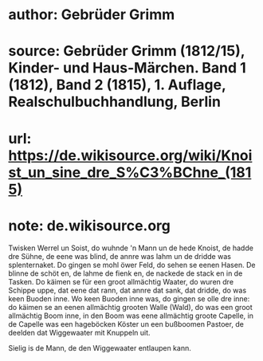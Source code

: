 # author: Gebrüder Grimm
# source: Gebrüder Grimm (1812/15), Kinder- und Haus-Märchen. Band 1 (1812), Band 2 (1815), 1. Auflage, Realschulbuchhandlung, Berlin
# url: https://de.wikisource.org/wiki/Knoist_un_sine_dre_S%C3%BChne_(1815)
# note: de.wikisource.org

Twisken Werrel un Soist, do wuhnde 'n Mann un de hede Knoist, de hadde dre Sühne, de eene was blind, de annre was lahm un de dridde was splenternaket. Do gingen se mohl öwer Feld, do sehen se eenen Hasen. De blinne de schöt en, de lahme de fienk en, de nackede de stack en in de Tasken. Do käimen se für een groot allmächtig Waater, do wuren dre Schippe uppe, dat eene dat rann, dat annre dat sank,  dat dridde, do was keen Buoden inne. Wo keen Buoden inne was, do gingen se olle dre inne: do käimen se an eenen allmächtig grooten Walle (Wald), do was een groot allmächtig Boom inne, in den Boom was eene allmächtig groote Capelle, in de Capelle was een hageböcken Köster un een bußboomen Pastoer, de deelden dat Wiggewaater mit Knuppeln uit. 

Sielig is de Mann, de den Wiggewaater entlaupen kann. 

